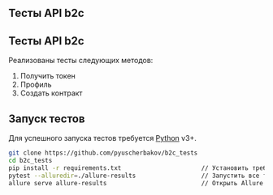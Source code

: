 ## Тесты API b2c 

## Тесты API b2c 

Реализованы тесты следующих методов:

1) Получить токен
2) Профиль
3) Создать контракт

## Запуск тестов

Для успешного запуска тестов требуется  [Python](https://www.python.org/) v3+.


```sh
git clone https://github.com/pyuscherbakov/b2c_tests 
cd b2c_tests                                         
pip install -r requirements.txt                      // Установить требуемые плагины python
pytest --alluredir=./allure-results                  // Запустить все тесты и сформировать Allure отчет
allure serve allure-results                          // Открыть Allure отчет
```
